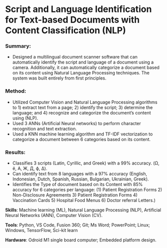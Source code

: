 # Script and Language Identification for Text-based Documents with Content Classification (NLP)

### Summary:
* Designed a multilingual document scanner software that can automatically identify the script and language of a document using a camera. Additionally, it can automatically categorize a document based on its content using Natural Language Processing techniques. The system was built entirely from first principles.

### Method: 
*	Utilized Computer Vision and Natural Language Processing algorithms to 1) extract text from a page; 2) identify the script; 3) determine the language; and 4) recognize and categorize the document’s content using (NLP).
*	Used 3 ANNs (Artificial Neural networks) to perform character recognition and text extraction.
*	Used a KNN machine learning algorithm and TF-IDF vectorization to categorize a document between 6 categories based on its content. 

### Results:
*	Classifies 3 scripts (Latin, Cyrillic, and Greek) with a 99% accuracy. (Ω, ё, Α, Ж, Д, ф, Δ).
*	Can identify text from 8 languages with a 97% accuracy (English, Indonesian, Dutch, Spanish, Russian, Bulgarian, Ukrainian, Greek).
*	Identifies the Type of document based on its Content with 85% accuracy for 6 categories per language: (1) Patient Registration Forms 2) Non-Disclosure Agreements 3) Patient Registration Forms 4) Vaccination Cards 5) Hospital Food Menus 6) Doctor referral Letters.)


**Skills**: Machine learning (ML), Natural Language Processing (NLP), Artificial Neural Networks (ANN), Computer Vision (CV).

**Tools**: Python, VS Code, Fusion 360; Git; Ms Word; PowerPoint; Linux; Windows, TensorFlow, Sci-kit learn

**Hardware**: Odroid M1 single board computer; Embedded platform design.
